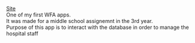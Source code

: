 [Site](https://poliklinika.netlify.app/)
<br/>
One of my first WFA apps.
<br/>
It was made for a middle school assignemnt in the 3rd year.
<br/>
Purpose of this app is to interact with the database in order to manage the hospital staff
